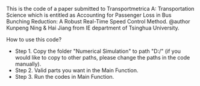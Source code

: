 This is the code of a paper submitted to Transportmetrica A: Transportation Science which is entitled as Accounting for Passenger Loss in Bus Bunching Reduction: A Robust Real-Time Speed Control Method.
@author Kunpeng Ning & Hai Jiang from IE department of Tsinghua University.

How to use this code?
* Step 1. Copy the folder "Numerical Simulation" to path "D:/" (if you would like to copy to other paths, please change the paths in the code manually).
* Step 2. Valid parts you want in the Main Function.
* Step 3. Run the codes in Main Function.

